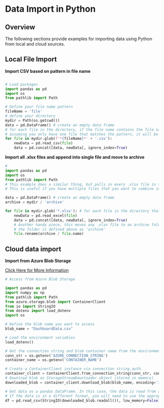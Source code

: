# Data Import in Python

## Overview
The following sections provide examples for importing data using Python from local and cloud sources. 


## Local File Import

**Import CSV based on pattern in file name**
```python

# Load packages
import pandas as pd
import os
from pathlib import Path

# Define your file name pattern
fileName = 'file'
# define your directory
mydir = Path(os.getcwd())
data = pd.DataFrame() # create an empty data frame
# for each file in the directory, if the file name contains the file name pattern, read the file and append it to the data frame
# assuming you only have one file that matches the pattern, it will be the only file in the data frame
for file in mydir.glob(f'*{fileName}*' + '.csv'):
    newData = pd.read_csv(file)
    data = pd.concat([data, newData], ignore_index=True)

```

**Import all .xlsx files and append into single file and move to archive**
```python
# 
import pandas as pd
import os
from pathlib import Path
# This example does a similar thing, but pulls in every .xlsx file in the directory. 
# This is useful if you have multiple files that you want to combine into one data frame

data = pd.DataFrame() # create an empty data frame
archive = mydir / 'archive'

for file in mydir.glob('*.xlsx'): # for each file in the directory that ends in .xlsx, read the file and append it to the data frame
    newData = pd.read_excel(file)
    data = pd.concat([data, newData], ignore_index=True)
    # Another handy piece, this moves any .xlsx file to an archive folder
    # the folder is defined above as 'archive'
    file.rename(archive / file.name)

```

## Cloud data import

**Import from Azure Blob Storage**

[Click Here for More Information](https://pypi.org/project/azure-storage-blob/)

```python
# Access from Azure Blob Storage

import pandas as pd
import numpy as np
from pathlib import Path
from azure.storage.blob import ContainerClient
from io import StringIO
from dotenv import load_dotenv
import os

# Define the blob name you want to access
blob_name = "DashboardData.csv"

# Load the environment variables
load_dotenv()

# Get the connection string and blob container name from the environment
conn_str = os.getenv('AZURE_CONNECTION_STRING')
container_name = os.getenv('CONTAINER_NAME')

# Create a ContainerClient instance via connection string auth.
container_client = ContainerClient.from_connection_string(conn_str, container_name)
# Download blob as StorageStreamDownloader object (stored in memory)
downloaded_blob = container_client.download_blob(blob_name, encoding='ISO-8859-1')

# Get data as a pandas DataFrame. In this case, the data is read from a CSV file, so we use read_csv
# If the data is in a different format, you will need to use the appropriate function (e.g., read_excel)
df = pd.read_csv(StringIO(downloaded_blob.readall()), low_memory=False)
```